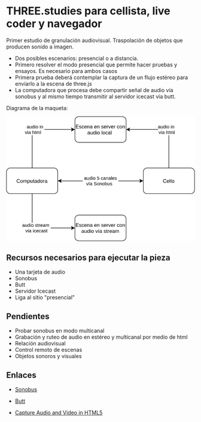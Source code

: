 # THREE.studies para cellista, live coder y navegador

Primer estudio de granulación audiovisual. Traspolación de objetos que producen sonido a imagen. 

- Dos posibles escenarios: presencial o a distancia.
- Primero resolver el modo presencial que permite hacer pruebas y ensayos. Es necesario para ambos casos
- Primera prueba deberá contemplar la captura de un flujo estéreo para enviarlo a la escena de three.js
- La computadora que procesa debe compartir señal de audio vía sonobus y al mismo tiempo transmitir al servidor icecast vía butt. 

Diagrama de la maqueta:

![open](https://github.com/EmilioOcelotl/THREE.studies/blob/main/img/three.png)

## Recursos necesarios para ejecutar la pieza

- Una tarjeta de audio
- Sonobus
- Butt
- Servidor Icecast
- Liga al sitio "presencial" 

## Pendientes

- Probar sonobus en modo multicanal
- Grabación y ruteo de audio en estéreo y multicanal por medio de html
- Relación audiovisual
- Control remoto de escenas 
- Objetos sonoros y visuales

## Enlaces

- [Sonobus](https://sonobus.net/)

- [Butt](http://danielnoethen.de/butt/)

- [Capture Audio and Video in HTML5](https://www.html5rocks.com/en/tutorials/getusermedia/intro/)